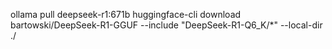 ollama pull deepseek-r1:671b
huggingface-cli download bartowski/DeepSeek-R1-GGUF --include "DeepSeek-R1-Q6_K/*" --local-dir ./
